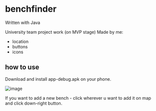 # benchfinder

Written with Java

University team project work (on MVP stage)
Made by me:
- location
- buttons
- icons

## how to use

Download and install app-debug.apk on your phone.

![image](https://github.com/FLEMMINDO/benchfinder/assets/95833708/396ac172-5d32-4b06-852d-a37b83bf46af)

If you want to add a new bench - click wherever u want to add it on map and click down-right button.
